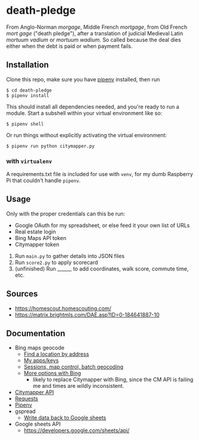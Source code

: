 # death-pledge
From Anglo-Norman _morgage_, Middle French _mortgage_, from Old French _mort gage_ ("death pledge"), after a 
translation of judicial Medieval Latin _mortuum vadium_ or _mortuum wadium_. So called because the deal dies either
when the debt is paid or when payment fails.

## Installation
Clone this repo, make sure you have [pipenv](https://docs.pipenv.org/en/latest/) installed, then run
```
$ cd death-pledge
$ pipenv install
```
This should install all dependencies needed, and you're ready to run a module. Start a subshell within your virtual 
environment like so:
```
$ pipenv shell
```
Or run things without explicitly activating the virtual environment: 
```
$ pipenv run python citymapper.py
```

### with `virtualenv`

A requirements.txt file is included for use with `venv`, for my dumb Raspberry Pi that couldn't handle `pipenv`.

## Usage
Only with the proper credentials can this be run:
* Google OAuth for my spreadsheet, or else feed it your own list of URLs
* Real estate login
* Bing Maps API token
* Citymapper token

1. Run `main.py` to gather details into JSON files
2. Run `score2.py` to apply scorecard
3. (unfinished) Run ______ to add coordinates, walk score, commute time, etc.

## Sources
* https://homescout.homescouting.com/
* https://matrix.brightmls.com/DAE.asp?ID=0-184641887-10


## Documentation
* Bing maps geocode
  * [Find a location by address](https://docs.microsoft.com/en-us/bingmaps/rest-services/locations/find-a-location-by-address#examples)
  * [My apps/keys](https://www.bingmapsportal.com/Application)
  * [Sessions, map control, batch geocoding](https://docs.microsoft.com/en-us/bingmaps/getting-started/bing-maps-api-best-practices)
  * [More options with Bing](https://docs.microsoft.com/en-us/bingmaps/rest-services/routes/)
    * likely to replace Citymapper with Bing, since the CM API is failing me and times are wildly inconsistent.
* [Citymapper API](https://citymapper.3scale.net/)
* [Requests](https://2.python-requests.org/en/master/user/quickstart/)
* [Pipenv](https://docs.pipenv.org/en/latest/install/)
* gspread
  * [Write data back to Google sheets](https://github.com/burnash/gspread#authorization-using-oauth2)
* Google sheets API
  * https://developers.google.com/sheets/api/

